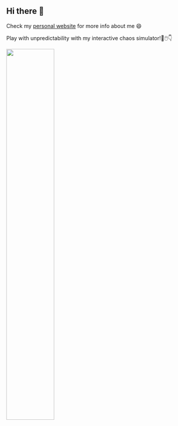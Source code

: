 ## Hi there 👋

Check my [personal website](https://ilyaorson.gitlab.io/) for more info about me 😄

Play with unpredictability with my interactive chaos simulator!🔮🖱️👇

<a href="https://ilyaorson.github.io/KickedRotor/">
<img src="https://github.com/user-attachments/assets/96bece26-0f6f-41b4-82f9-7d8a462c5011" width="50%" height="auto">
</a>

<!--
**IlyaOrson/IlyaOrson** is a ✨ _special_ ✨ repository because its `README.md` (this file) appears on your GitHub profile.

Here are some ideas to get you started:

- 🔭 I’m currently working on ...
- 🌱 I’m currently learning ...
- 👯 I’m looking to collaborate on ...
- 🤔 I’m looking for help with ...
- 💬 Ask me about ...
- 📫 How to reach me: ...
- 😄 Pronouns: ...
- ⚡ Fun fact: ...
-->
